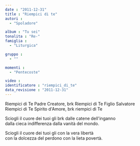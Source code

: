 ```yaml
---
date : "2011-12-31"
title : "Riempici di te"
autori : 
  - "Spoladore"

album : "Tu sei"
tonalita : "Re-"
famiglia : 
  - "Liturgica"

gruppo : 
  - ""

momenti : 
  - "Pentecoste"

video : 
identificatore : "riempici_di_te"
data_revisione : "2011-12-31"
---
```

  
  
  
Riempici di Te Padre Creatore, brk Riempici di Te Figlio Salvatore  
Riempici di Te Spirito d'Amore, brk riempici di Te  
  
  
  
Sciogli il cuore dei tuoi gli brk dalle catene dell'inganno  
dalla cieca indifferenza dalla vanità del mondo.  
  
Sciogli il cuore dei tuoi gli con la vera libertà  
con la dolcezza del perdono con la lieta povertà.  
  
  
  
  
